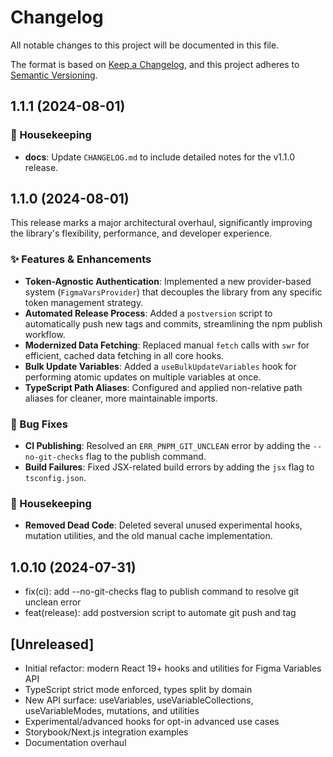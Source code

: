 # Changelog

All notable changes to this project will be documented in this file.

The format is based on [Keep a Changelog](https://keepachangelog.com/en/1.0.0/), and this project adheres to [Semantic Versioning](https://semver.org/spec/v2.0.0.html).

## 1.1.1 (2024-08-01)

### 🧹 Housekeeping

- **docs**: Update `CHANGELOG.md` to include detailed notes for the v1.1.0 release.

## 1.1.0 (2024-08-01)

This release marks a major architectural overhaul, significantly improving the library's flexibility, performance, and developer experience.

### ✨ Features & Enhancements

- **Token-Agnostic Authentication**: Implemented a new provider-based system (`FigmaVarsProvider`) that decouples the library from any specific token management strategy.
- **Automated Release Process**: Added a `postversion` script to automatically push new tags and commits, streamlining the npm publish workflow.
- **Modernized Data Fetching**: Replaced manual `fetch` calls with `swr` for efficient, cached data fetching in all core hooks.
- **Bulk Update Variables**: Added a `useBulkUpdateVariables` hook for performing atomic updates on multiple variables at once.
- **TypeScript Path Aliases**: Configured and applied non-relative path aliases for cleaner, more maintainable imports.

### 🐛 Bug Fixes

- **CI Publishing**: Resolved an `ERR_PNPM_GIT_UNCLEAN` error by adding the `--no-git-checks` flag to the publish command.
- **Build Failures**: Fixed JSX-related build errors by adding the `jsx` flag to `tsconfig.json`.

### 🧹 Housekeeping

- **Removed Dead Code**: Deleted several unused experimental hooks, mutation utilities, and the old manual cache implementation.

## 1.0.10 (2024-07-31)

- fix(ci): add --no-git-checks flag to publish command to resolve git unclean error
- feat(release): add postversion script to automate git push and tag

## [Unreleased]

- Initial refactor: modern React 19+ hooks and utilities for Figma Variables API
- TypeScript strict mode enforced, types split by domain
- New API surface: useVariables, useVariableCollections, useVariableModes, mutations, and utilities
- Experimental/advanced hooks for opt-in advanced use cases
- Storybook/Next.js integration examples
- Documentation overhaul
